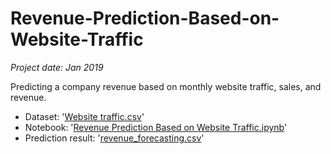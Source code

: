 # Revenue-Prediction-Based-on-Website-Traffic

*Project date: Jan 2019*

Predicting a company revenue based on monthly website traffic, sales, and revenue.

- Dataset: '[Website traffic.csv](https://github.com/stefanlauren/Revenue-Prediction-Based-on-Website-Traffic/blob/main/Website%20traffic.csv)'
- Notebook: '[Revenue Prediction Based on Website Traffic.ipynb](https://github.com/stefanlauren/Revenue-Prediction-Based-on-Website-Traffic/blob/main/Revenue%20Prediction%20Based%20on%20Website%20Traffic%20.ipynb)'
- Prediction result: '[revenue_forecasting.csv](https://github.com/stefanlauren/Revenue-Prediction-Based-on-Website-Traffic/blob/main/revenue_forecasting.csv)'
